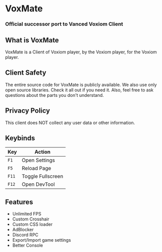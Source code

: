 # VoxMate

### Official successor port to Vanced Voxiom Client

## What is VoxMate
VoxMate is a Client of Voxiom player, by the Voxiom player, for the Voxiom player.

## Client Safety
The entire source code for VoxMate is publicly available.
We also use only open source libraries.
Check it all out if you need it.
Also, feel free to ask questions about the parts you don't understand.


## Privacy Policy
This client does NOT collect any user data or other information.


## Keybinds
|Key|Action|
|---|---|
|`F1`|Open Settings|
|`F5`|Reload Page|
|`F11`|Toggle Fullscreen|
|`F12`|Open DevTool|

## Features

- Unlimited FPS
- Custom Crosshair
- Custom CSS loader
- AdBlocker
- Discord RPC
- Export/Import game settings
- Better Console